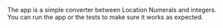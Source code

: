 The app is a simple converter between Location Numerals and integers. You can run the app or the tests to make sure it works as expected.
